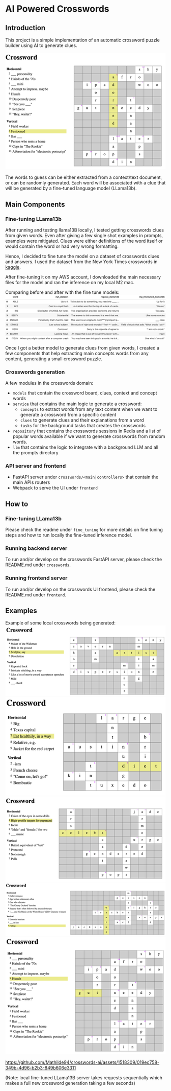 # AI Powered Crosswords

## Introduction
This project is a simple implementation of an automatic crossword puzzle builder using AI to generate clues.

![crossword_ex_5](./media/crossword_ex_5.png)

The words to guess can be either extracted from a context/text document, or can be randomly generated. 
Each word will be associated with a clue that will be generated by a fine-tuned language model (LLama13b).

## Main Components

### Fine-tuning LLama13b
After running and testing llama13B locally, I tested getting crosswords clues from given words. Even after giving a few 
single shot examples in prompts, examples were mitigated. Clues were either definitions of the word itself or would 
contain the word or had very wrong formatting.  

Hence, I decided to fine tune the model on a dataset of crosswords clues and answers. I used the dataset from the New
York Times crosswords in [kaggle](https://www.kaggle.com/datasets/darinhawley/new-york-times-crossword-clues-answers-19932021).

After fine-tuning it on my AWS account, I downloaded the main necessary files for the model and ran the inference on my local M2 mac.

Comparing before and after with the fine tune models:
![llama_models_comparison.jpeg](media%2Fllama_models_comparison.jpeg)

Once I got a better model to generate clues from given words, I created a few components that help extracting main concepts words 
from any content, generating a small crossword puzzle. 

### Crosswords generation
A few modules in the crosswords domain:
- `models` that contain the crossword board, clues, context and concept words
- `service` that contains the main logic to generate a crossword:
  - `concepts` to extract words from any text content when we want to generate a crossword from a specific content
  - `clues` to generate clues and their explanations from a word
  - `tasks` for the background tasks that creates the crosswords
- `repository` that contains the crosswords sessions in Redis and a list of popular words available if we want to generate crosswords from random words.
- `llm` that contains the logic to integrate with a background LLM and all the prompts directory

### API server and frontend
- FastAPI server under `crosswords/<main|controllers>` that contain the main APIs routers
- Webpack to serve the UI under `frontend`

## How to

### Fine-tuning LLama13b
Please check the readme under `fine_tuning` for more details on fine tuning steps and how to run locally 
the fine-tuned inference model.

### Running backend server
To run and/or develop on the crosswords FastAPI server, please check the README.md under `crosswords`.

### Running frontend server
To run and/or develop on the crosswords UI frontend, please check the README.md under `frontend`.

## Examples

Example of some local crosswords being generated:
![crossword_ex_1](./media/crossword_ex_1.png)
![crossword_ex_2](./media/crossword_ex_2.png)
![crossword_ex_3](./media/crossword_ex_3.png)
![crossword_ex_4](./media/crossword_ex_4.png)
![crossword_ex_6](./media/crossword_ex_6.png)

https://github.com/Mathilde94/crosswords-ai/assets/1518309/019ec758-349b-4d96-b2b3-849b606e3311

(Note: local fine-tuned LLama13B server takes requests sequentially which makes a full new crossword generation taking a few seconds)




